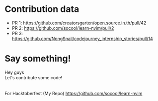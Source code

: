 # Contribution data

- PR 1: https://github.com/creatorsgarten/open.source.in.th/pull/42
- PR 2: https://github.com/socool/learn-nvim/pull/2
- PR 3: https://github.com/NongSnail/codejourney_internship_stories/pull/14

# Say something!

Hey guys<br>
Let's contribute some code!<br>
<br>
<br>
For Hacktoberfest (My Repo)
https://github.com/socool/learn-nvim
